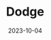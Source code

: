 ---
published: true
layout: post
title:  "Dodge"
excerpt: "What's even more impressive is that he's doing it with a heavy equip load (he is very tiny)."
date:   2023-10-04
categories: drew
tags: [inktober, animals, rattober, rats, dragons, fantasy, Elden Ring, Dark Souls, sword, dodge roll, action]
image:
  feature: inktober23/4-dodge.jpg
---
